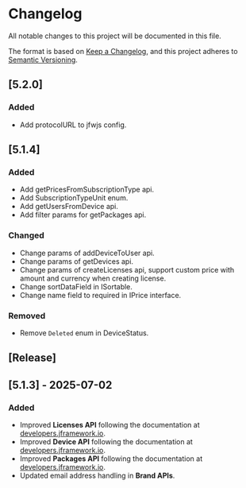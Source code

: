 # Changelog

All notable changes to this project will be documented in this file.

The format is based on [Keep a Changelog](https://keepachangelog.com/en/1.0.0/),
and this project adheres to [Semantic Versioning](https://semver.org/spec/v2.0.0.html).

## [5.2.0]

### Added

-   Add protocolURL to jfwjs config.

## [5.1.4]

### Added

-   Add getPricesFromSubscriptionType api.
-   Add SubscriptionTypeUnit enum.
-   Add getUsersFromDevice api.
-   Add filter params for getPackages api.

### Changed

-   Change params of addDeviceToUser api.
-   Change params of getDevices api.
-   Change params of createLicenses api, support custom price with amount and currency when creating license.
-   Change sortDataField in ISortable.
-   Change name field to required in IPrice interface.

### Removed

-   Remove `Deleted` enum in DeviceStatus. 

## [Release]

## [5.1.3] - 2025-07-02

### Added

-   Improved **Licenses API** following the documentation at [developers.jframework.io](https://developers.jframework.io).
-   Improved **Device API** following the documentation at [developers.jframework.io](https://developers.jframework.io).
-   Improved **Packages API** following the documentation at [developers.jframework.io](https://developers.jframework.io).
-   Updated email address handling in **Brand APIs**.
